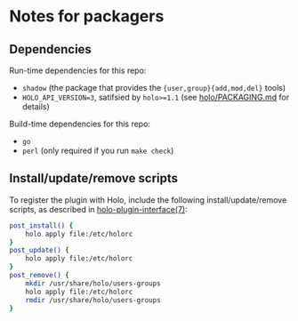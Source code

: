 # Notes for packagers

## Dependencies

Run-time dependencies for this repo:

* `shadow` (the package that provides the `{user,group}{add,mod,del}` tools)
* `HOLO_API_VERSION=3`, satifsied by `holo>=1.1` (see [holo/PACKAGING.md](https://github.com/holocm/holo/blob/master/PACKAGING.md) for details)

Build-time dependencies for this repo:

* `go`
* `perl` (only required if you run `make check`)

## Install/update/remove scripts

To register the plugin with Holo, include the following install/update/remove scripts, as described in [holo-plugin-interface(7)](https://github.com/holocm/holo/blob/master/doc/holo-plugin-interface.7.pod):

```bash
post_install() {
    holo apply file:/etc/holorc
}
post_update() {
    holo apply file:/etc/holorc
}
post_remove() {
    mkdir /usr/share/holo/users-groups
    holo apply file:/etc/holorc
    rmdir /usr/share/holo/users-groups
}
```
